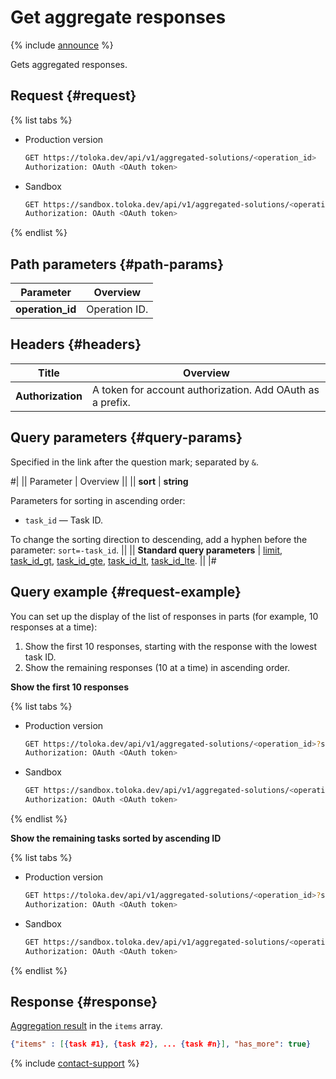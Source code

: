# Get aggregate responses

{% include [announce](../_includes/announce.md) %}

Gets aggregated responses.

## Request {#request}

{% list tabs %}

- Production version

    ```bash
    GET https://toloka.dev/api/v1/aggregated-solutions/<operation_id>
    Authorization: OAuth <OAuth token>
    ```

- Sandbox

    ```bash
    GET https://sandbox.toloka.dev/api/v1/aggregated-solutions/<operation_id>
    Authorization: OAuth <OAuth token>
    ```

{% endlist %}

## Path parameters {#path-params}

Parameter | Overview
----- | -----
**operation_id** | Operation ID.

## Headers {#headers}

Title | Overview
----- | -----
**Authorization** | A token for account authorization. Add OAuth as a prefix.

## Query parameters {#query-params}

Specified in the link after the question mark; separated by `&`.

#|
|| Parameter | Overview ||
|| **sort** | **string**

Parameters for sorting in ascending order:

- `task_id` — Task ID.

To change the sorting direction to descending, add a hyphen before the parameter: `sort=-task_id`. ||
|| **Standard query parameters** | [limit](./standard-query-parameters.md#limit), [task_id_gt](./standard-query-parameters.md#task_id_gt), [task_id_gte](./standard-query-parameters.md#task_id_gte), [task_id_lt](./standard-query-parameters.md#task_id_lt), [task_id_lte](./standard-query-parameters.md#task_id_lte). ||
|#

## Query example {#request-example}

You can set up the display of the list of responses in parts (for example, 10 responses at a time):

1. Show the first 10 responses, starting with the response with the lowest task ID.
1. Show the remaining responses (10 at a time) in ascending order.

**Show the first 10 responses**

{% list tabs %}

- Production version

    ```bash
    GET https://toloka.dev/api/v1/aggregated-solutions/<operation_id>?sort=task_id&limit=10
    Authorization: OAuth <OAuth token>
    ```

- Sandbox

    ```bash
    GET https://sandbox.toloka.dev/api/v1/aggregated-solutions/<operation_id>?sort=task_id&limit=10
    Authorization: OAuth <OAuth token>
    ```

{% endlist %}

**Show the remaining tasks sorted by ascending ID**

{% list tabs %}

- Production version

    ```bash
    GET https://toloka.dev/api/v1/aggregated-solutions/<operation_id>?sort=task_id&limit=10&task_id_gt=<ID of the last task from the previous response>
    Authorization: OAuth <OAuth token>
    ```

- Sandbox

    ```bash
    GET https://sandbox.toloka.dev/api/v1/aggregated-solutions/<operation_id>?sort=task_id&limit=10&task_id_gt=<ID of the last task from the previous response>
    Authorization: OAuth <OAuth token>
    ```

{% endlist %}

## Response {#response}

[Aggregation result](aggregate-by-task.md) in the `items` array.

```json
{"items" : [{task #1}, {task #2}, ... {task #n}], "has_more": true}
```

{% include [contact-support](../../guide/_includes/contact-support.md) %}